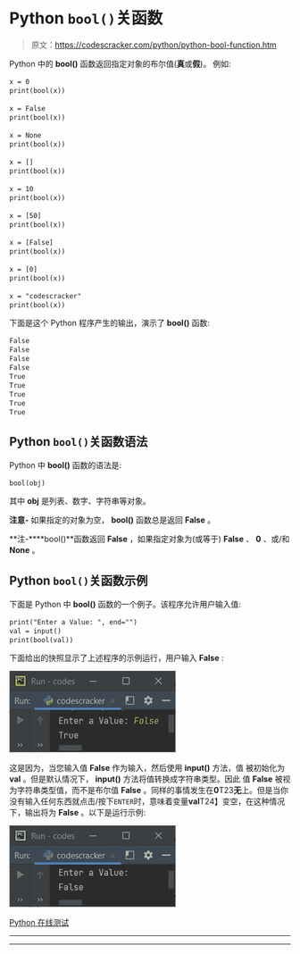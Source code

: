 # Python `bool()`关函数

> 原文：<https://codescracker.com/python/python-bool-function.htm>

Python 中的 **bool()** 函数返回指定对象的布尔值(**真**或**假**)。 例如:

```
x = 0
print(bool(x))

x = False
print(bool(x))

x = None
print(bool(x))

x = []
print(bool(x))

x = 10
print(bool(x))

x = [50]
print(bool(x))

x = [False]
print(bool(x))

x = [0]
print(bool(x))

x = "codescracker"
print(bool(x))
```

下面是这个 Python 程序产生的输出，演示了 **bool()** 函数:

```
False
False
False
False
True
True
True
True
True
```

## Python `bool()`关函数语法

Python 中 **bool()** 函数的语法是:

```
bool(obj)
```

其中 **obj** 是列表、数字、字符串等对象。

**注意-** 如果指定的对象为空， **bool()** 函数总是返回 **False** 。

**注-****bool()**函数返回 **False** ，如果指定对象为(或等于) **False** 、 **0** 、或/和 **None** 。

## Python `bool()`关函数示例

下面是 Python 中 **bool()** 函数的一个例子。该程序允许用户输入值:

```
print("Enter a Value: ", end="")
val = input()
print(bool(val))
```

下面给出的快照显示了上述程序的示例运行，用户输入 **False** :

![python bool function](img/efc089b56445a41df999213ece8b955e.png)

这是因为，当您输入值 **False** 作为输入，然后使用 **input()** 方法，值 被初始化为 **val** 。但是默认情况下， **input()** 方法将值转换成字符串类型。因此 值 **False** 被视为字符串类型值，而不是布尔值 **False** 。同样的事情发生在**0**T23**无**上。但是当你没有输入任何东西就点击/按下`ENTER`时，意味着变量**val**T24】变空，在这种情况下，输出将为 **False** 。以下是运行示例:

![python bool function example](img/f55c267a5059cf6ed99bd44c30bb0bf2.png)

[Python 在线测试](/exam/showtest.php?subid=10)

* * *

* * *
